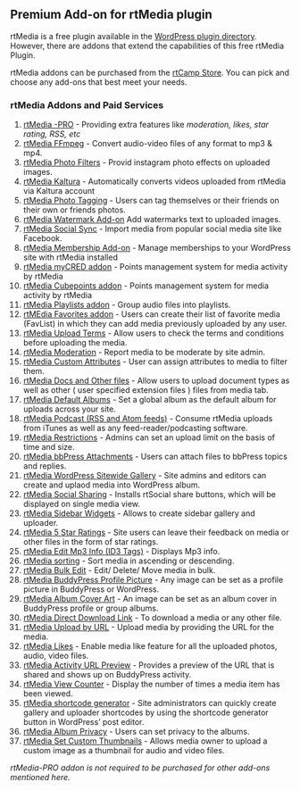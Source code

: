 ## Premium Add-on for rtMedia plugin

rtMedia is a free plugin available in the [WordPress plugin directory](https://wordpress.org/plugins/buddypress-media). However, there are addons that extend the capabilities of this free rtMedia Plugin.

rtMedia addons can be purchased from the [rtCamp Store](https://rtcamp.com/products/). You can pick and choose any add-ons that best meet your needs.

### rtMedia Addons and Paid Services

1. [rtMedia -PRO](./rtmedia-pro/rtmedia-pro.md) - Providing extra features like  *moderation, likes, star rating, RSS, etc*
2. [rtMedia FFmpeg](../addons/ffmpeg.md) - Convert audio-video files of any format to mp3 & mp4.
3. [rtMedia Photo Filters](../addons/rtmedia-instagram.md) - Provid instagram photo effects on uploaded images.
4. [rtMedia Kaltura](../addons/rtmedia-kaltura-addon.md) - Automatically converts videos uploaded from rtMedia via Kaltura account
5. [rtMedia Photo Tagging](../addons/photo-tagging.md) - Users can tag themselves or their friends on their own or friends photos.
6. [rtMedia Watermark Add-on](../addons/rtmedia-watermark.md) Add watermarks text to uploaded images.
7. [rtMedia Social Sync](../addons/rtmedia-social-sync.md) - Import media from popular social media site like Facebook.
8. [rtMedia Membership Add-on](../addons/membership.md) - Manage memberships to your WordPress site with rtMedia installed
9. [rtMedia myCRED addon](../addons/mycred.md) - Points management system for media activity by rtMedia
10. [rtMedia Cubepoints addon](../addons/cubepoints.md) - Points management system for media activity by rtMedia
11. [rtMedia Playlists addon](../addons/playlists.md) - Group audio files into playlists.
12. [rtMEdia Favorites addon](../addons/favorites.md) - Users can create their list of favorite media (FavList) in which they can add media previously uploaded by any user.
13. [rtMedia Upload Terms](../addons/upload-terms.md) - Allow users to check the terms and conditions before uploading the media.
14. [rtMedia Moderation](../addons/moderation.md) - Report media to be moderate by site admin.
15. [rtMedia Custom Attributes](../addons/custom-attributes.md) - User can assign attributes to media to filter them.
16. [rtMedia Docs and Other files](../addons/docs-and-other-files.md) - Allow users to upload document types as well as other ( user specified extension files ) files from media tab.
17. [rtMedia Default Albums](../addons/default-albums.md) - Set a global album as the default album for uploads across your site.
18. [rtMedia Podcast (RSS and Atom feeds)](../addons/podcast.md) - Consume rtMedia uploads from iTunes as well as any feed-reader/podcasting software.
19. [rtMedia Restrictions](../addons/restrictions.md) - Admins can set an upload limit on the basis of time and size.
20. [rtMedia bbPress Attachments](../addons/bbpress-attachments.md) - Users can attach files to bbPress topics and replies.
21. [rtMedia WordPress Sitewide Gallery](../addons/wordpress-sidewide-gallery.md) - Site admins and editors can create and uplaod media into WordPress album.
22. [rtMedia Social Sharing](../addons/social-sharing.md) - Installs rtSocial share buttons, which will be displayed on single media view.
23. [rtMedia Sidebar Widgets](../addons/sidebar-widgets.md) - Allows to create sidebar gallery and uploader.
24. [rtMedia 5 Star Ratings](../addons/ratings.md) - Site users can leave their feedback on media or other files in the form of star ratings.
25. [rtMedia Edit Mp3 Info (ID3 Tags)](../addons/edit-mp3-info.md) - Displays Mp3 info.
26. [rtMedia sorting](../addons/sorting.md) - Sort media in ascending or descending.
27. [rtMedia Bulk Edit](../addons/bulk-edit.md) - Edit/ Delete/ Move media in bulk.
28. [rtMedia BuddyPress Profile Picture](../addons/set-image-as-profile-picture.md) - Any image can be set as a profile picture in BuddyPress or WordPress.
29. [rtMedia Album Cover Art](../addons/album-cover-art.md) - An image can be set as an album cover in BuddyPress profile or group albums.
30. [rtMedia Direct Download Link](../addons/direct-download-link.md) - To download a media or any other file.
31. [rtMedia Upload by URL](../addons/url-upload.md) - Upload media by providing the URL for the media.
32. [rtMedia Likes](../addons/likes.md) - Enable media like feature for all the uploaded photos, audio, video files.
33. [rtMedia Activity URL Preview](../addons/activity-preview-url.md) - Provides a preview of the URL that is shared and shows up on BuddyPress activity.
34. [rtMedia View Counter](../addons/view-counter.md) - Display the number of times a media item has been viewed.
35. [rtMedia shortcode generator](../addons/shortcode-generator.md) - Site administrators can quickly create gallery and uploader shortcodes by using the shortcode generator button in WordPress’ post editor.
35. [rtMedia Album Privacy](../addons/album-privacy.md) - Users can set privacy to the albums.
36. [rtMedia Set Custom Thumbnails](../addons/set-custom-thumbnail.md) - Allows media owner to upload a custom image as a thumbnail for audio and video files.

*rtMedia-PRO addon is not required to be purchased for other add-ons mentioned here.*
